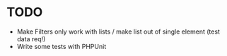 # TODO

* Make Filters only work with lists / make list out of single element (test data req!)
* Write some tests with PHPUnit
